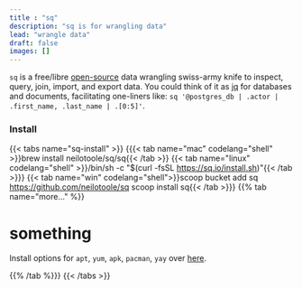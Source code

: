 ```yaml
---
title : "sq"
description: "sq is for wrangling data"
lead: "wrangle data"
draft: false
images: []
---
```

`sq` is a free/libre [open-source](https://github.com/neilotoole/sq) data wrangling swiss-army knife
to inspect, query, join, import, and export data. You could think of it
as [jq](https://stedolan.github.io/jq/) for databases and documents, facilitating one-liners
like: `sq '@postgres_db | .actor | .first_name, .last_name | .[0:5]'`.


### Install

{{< tabs name="sq-install" >}}
{{{< tab name="mac" codelang="shell" >}}brew install neilotoole/sq/sq{{< /tab >}}
{{< tab name="linux" codelang="shell" >}}/bin/sh -c "$(curl -fsSL https://sq.io/install.sh)"{{< /tab >}}}
{{< tab name="win" codelang="shell">}}scoop bucket add sq https://github.com/neilotoole/sq
scoop install sq{{< /tab >}}}
{{% tab name="more..." %}}

# something

Install options for `apt`, `yum`, `apk`, `pacman`, `yay` over [here](/docs/install).

{{% /tab %}}}
{{< /tabs >}}
